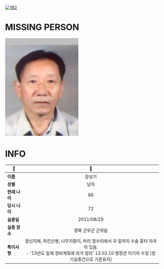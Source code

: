 [![182](https://img.shields.io/badge/%EC%8B%A4%EC%A2%85%EC%8B%A0%EA%B3%A0%EB%8A%94%20%EA%B5%AD%EB%B2%88%EC%97%86%EC%9D%B4-182-blue)](http://safe182.go.kr/index.do)

# MISSING PERSON

<img src="./missing_person.jpg">

# INFO

|🔑|💎|
|--|:--:|
|**이름**|장상기|
|**성별**|남자|
|**현재 나이**|86|
|**당시 나이**|72|
|**실종일**|2011/08/29|
|**실종 장소**|경북 군위군 군위읍 |
|**특이사항**|정신지체, 파킨슨병, 나무지팡이, 머리 정수리에서 귀 밑까지 수술 흉터 자국이 있음.</br>- '13년도 일제 정비계획에 의거 정리' 13.03.10 행정관 이기자 수정 (장기실종건으로 기존유지)|
